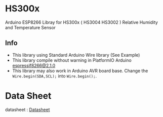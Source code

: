 # HS300x
Arduino ESP8266 Libray for HS300x ( HS3004 HS3002 ) Relative Humidity and Temperature Sensor

## Info
* This library using Standard Arduino Wire library (See Example)
* This library compile without warning in PlatformIO Arduino espressif8266@2.1.0
* This library may also work in Arduino AVR board base. Change the `Wire.begin(SDA,SCL);` into `Wire.begin();`.

# Data Sheet
datasheet : [Datasheet](https://www.idt.com/document/dst/hs300x-datasheet)
